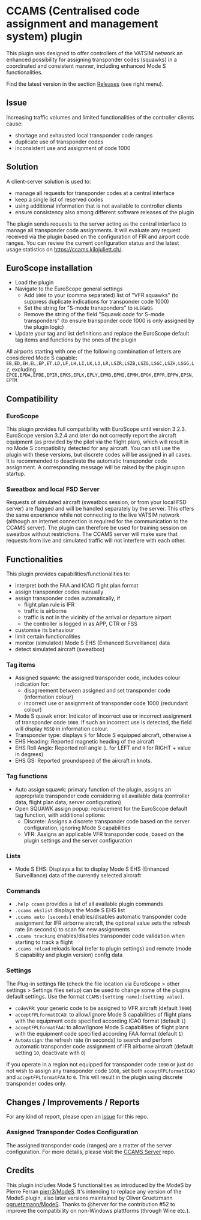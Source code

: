 # CCAMS (Centralised code assignment and management system) plugin

This plugin was designed to offer controllers of the VATSIM network an enhanced possibility for assigning transponder codes (squawks) in a coordinated and consistent manner, including enhanced Mode S functionalities.

Find the latest version in the section [Releases](https://github.com/kusterjs/CCAMS/releases) (see right menu).

## Issue
Increasing traffic volumes and limited functionalities of the controller clients cause:
* shortage and exhausted local transponder code ranges
* duplicate use of transponder codes
* inconsistent use and assignment of code 1000

## Solution
A client-server solution is used to:
* manage all requests for transponder codes at a central interface
* keep a single list of reserved codes
* using additional information that is not available to controller clients
* ensure consistency also among different software releases of the plugin

The plugin sends requests to the server acting as the central interface to manage all transponder code assignments. It will evaluate any request received via the plugin based on the configuration of FIR and airport code ranges. You can review the current configuration status and the latest usage statistics on https://ccams.kilojuliett.ch/.

## EuroScope installation
* Load the plugin
* Navigate to the EuroScope general settings
	* Add ```1000``` to your (comma separated) list of "VFR squawks" (to suppress duplicate indications for transponder code 1000)
	* Set the string for "S-mode transponders" to ```HLEGWQS```
	* Remove the string of the field "Squawk code for S-mode transponders" (to ensure transponder code 1000 is only assigned by the plugin logic)
* Update your tag and list definitions and replace the EuroScope default tag items and functions by the ones of the plugin

All airports starting with one of the following combination of letters are considered Mode S capable:
```EB,ED,EH,EL,EP,ET,LD,LF,LH,LI,LK,LO,LR,LSZR,LSZB,LSZG,LSGC,LSZH,LSGG,LZ```, excluding ```EPCE,EPDA,EPDE,EPIR,EPKS,EPLK,EPLY,EPMB,EPMI,EPMM,EPOK,EPPR,EPPW,EPSN,EPTM```

## Compatibility

### EuroScope
This plugin provides full compatibility with EuroScope until version 3.2.3. EuroScope version 3.2.4 and later do not correctly report the aircraft equipment (as provided by the pilot via the flight plan), which will result in no Mode S compatibility detected for any aircraft. You can still use the plugin with these versions, but discrete codes will be assigned in all cases. It is recommended to deactivate the automatic transponder code assignment. A corresponding message will be raised by the plugin upon startup.

### Sweatbox and local FSD Server
Requests of simulated aircraft (sweatbox session, or from your local FSD server) are flagged and will be handled separately by the server. This offers the same experience while not connecting to the live VATSIM network (although an internet connection is required for the communication to the CCAMS server). The plugin can therefore be used for training session on sweatbox without restrictions. The CCAMS server will make sure that requests from live and simulated traffic will not interfere with each other.

## Functionalities
This plugin provides capabilities/functionalities to:
* interpret both the FAA and ICAO flight plan format
* assign transponder codes manually
* assign transponder codes automatically, if
	* flight plan rule is IFR
	* traffic is airborne
	* traffic is not in the vicinity of the arrival or departure airport
	* the controller is logged in as APP, CTR or FSS
* customise its behaviour
* limit certain functionalities
* monitor (simulated) Mode S EHS (Enhanced Surveillance) data
* detect simulated aircraft (sweatbox)

### Tag items
* Assigned squawk: the assigned transponder code, includes colour indication for:
	* disagreement between assigned and set transponder code (information colour)
	* incorrect use or assignment of transponder code 1000 (redundant colour)
* Mode S quawk error: Indicator of incorrect use or incorrect assignment of transponder code ```1000```. If such an incorrect use is detected, the field will display ```MSSQ``` in information colour.
* Transponder type: displays ```S``` for Mode S equipped aircraft, otherwise ```A```
* EHS Heading: Reported magnetic heading of the aircraft
* EHS Roll Angle: Reported roll angle (```L``` for LEFT and ```R``` for RIGHT + value in degrees)
* EHS GS: Reported groundspeed of the aircraft in knots.

### Tag functions
* Auto assign squawk: primary function of the plugin, assigns an appropriate transponder code considering all available data (controller data, flight plan data, server configuration)
* Open SQUAWK assign popup: replacement for the EuroScope default tag function, with additional options:
	* Discrete: Assigns a discrete transponder code based on the server configuration, ignoring Mode S capabilities
	* VFR: Assigns an applicable VFR transponder code, based on the plugin settings and the server configuration

### Lists
* Mode S EHS: Displays a list to display Mode S EHS (Enhanced Surveillance) data of the currently selected aircraft

### Commands
* ```.help ccams``` provides a list of all available plugin commands
* ```.ccams ehslist``` displays the Mode S EHS list
* ```.ccams auto [seconds]``` enables/disables automatic transponder code assignment for IFR airborne aircraft, the optional value sets the refresh rate (in seconds) to scan for new assignments
* ```.ccams tracking``` enables/disables transponder code validation when starting to track a flight
* ```.ccams reload``` reloads local (refer to plugin settings) and remote (mode S capability and plugin version) config data

### Settings
The Plug-in settings file (check the file location via EuroScope > other settings > Settings files setup) can be used to change some of the plugins default settings. Use the format ```CCAMS:[setting name]:[setting value]```.
* ```codeVFR```: your generic code to be assigned to VFR aircraft (default ```7000```)
* ```acceptFPLformatICAO```: to allow/ignore Mode S capabilities of flight plans with the equipment code specified according ICAO format (default ```1```)
* ```acceptFPLformatFAA```: to allow/ignore Mode S capabilities of flight plans with the equipment code specified according FAA format (default ```1```)
* ```AutoAssign```: the refresh rate (in seconds) to search and perform automatic transponder code assignment of IFR airborne aircraft (default setting ```10```, deactivate with ```0```)

If you operate in a region not equipped for transponder code ```1000``` or just do not wish to assign any transponder code ```1000```, set both ```acceptFPLformatICAO``` and ```acceptFPLformatFAA``` to ```0```. This will result in the plugin using discrete transponder codes only.

## Changes / Improvements / Reports
For any kind of report, please open an [issue](https://github.com/kusterjs/CCAMS/issues) for this repo.

### Assigned Transponder Codes Configuration
The assigned transponder code (ranges) are a matter of the server configuration. For more details, please visit the [CCAMS Server](https://github.com/kusterjs/CCAMS-server) repo.

## Credits
This plugin includes Mode S functionalities as introduced by the ModeS by Pierre Ferran [pierr3/ModeS](https://github.com/pierr3/ModeS). It's intending to replace any version of the ModeS plugin, also later versions maintained by Oliver Gruetzmann [ogruetzmann/ModeS](https://github.com/ogruetzmann/ModeS).
Thanks to @herver for the contribution #52 to improve the compatibility on non-Windows plattforms (through Wine etc.).